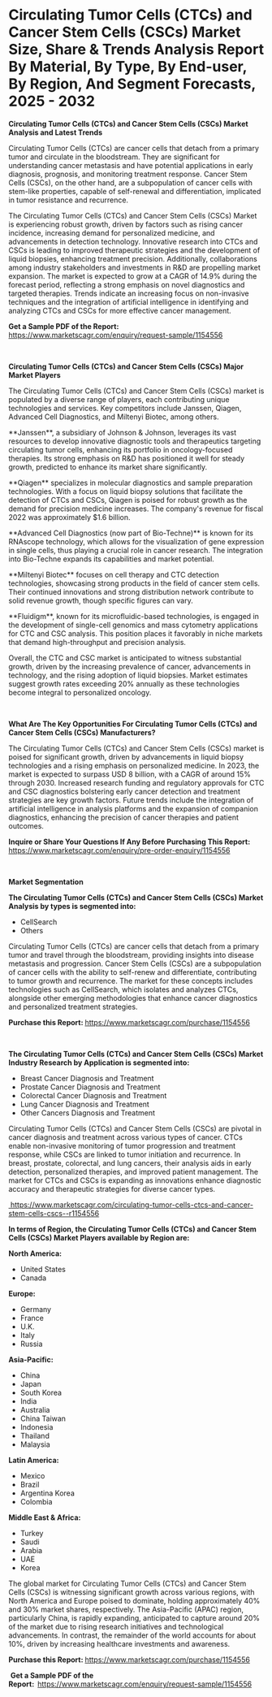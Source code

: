 <p><h1>Circulating Tumor Cells (CTCs) and Cancer Stem Cells (CSCs) Market Size, Share & Trends Analysis Report By Material, By Type, By End-user, By Region, And Segment Forecasts, 2025 - 2032</h1></p><p><strong>Circulating Tumor Cells (CTCs) and Cancer Stem Cells (CSCs) Market Analysis and Latest Trends</strong></p>
<p><p>Circulating Tumor Cells (CTCs) are cancer cells that detach from a primary tumor and circulate in the bloodstream. They are significant for understanding cancer metastasis and have potential applications in early diagnosis, prognosis, and monitoring treatment response. Cancer Stem Cells (CSCs), on the other hand, are a subpopulation of cancer cells with stem-like properties, capable of self-renewal and differentiation, implicated in tumor resistance and recurrence. </p><p>The Circulating Tumor Cells (CTCs) and Cancer Stem Cells (CSCs) Market is experiencing robust growth, driven by factors such as rising cancer incidence, increasing demand for personalized medicine, and advancements in detection technology. Innovative research into CTCs and CSCs is leading to improved therapeutic strategies and the development of liquid biopsies, enhancing treatment precision. Additionally, collaborations among industry stakeholders and investments in R&D are propelling market expansion. The market is expected to grow at a CAGR of 14.9% during the forecast period, reflecting a strong emphasis on novel diagnostics and targeted therapies. Trends indicate an increasing focus on non-invasive techniques and the integration of artificial intelligence in identifying and analyzing CTCs and CSCs for more effective cancer management.</p></p>
<p><strong>Get a Sample PDF of the Report:&nbsp;</strong> <a href="https://www.marketscagr.com/enquiry/request-sample/1154556?utm_campaign=3224&utm_medium=2&utm_source=Github&utm_content=ia&utm_term=13042025&utm_id=circulating-tumor-cells-ctcs-and-cancer-stem-cells-cscs">https://www.marketscagr.com/enquiry/request-sample/1154556</a></p>
<p>&nbsp;</p>
<p><strong>Circulating Tumor Cells (CTCs) and Cancer Stem Cells (CSCs) Major Market Players</strong></p>
<p><p>The Circulating Tumor Cells (CTCs) and Cancer Stem Cells (CSCs) market is populated by a diverse range of players, each contributing unique technologies and services. Key competitors include Janssen, Qiagen, Advanced Cell Diagnostics, and Miltenyi Biotec, among others.</p><p>**Janssen**, a subsidiary of Johnson & Johnson, leverages its vast resources to develop innovative diagnostic tools and therapeutics targeting circulating tumor cells, enhancing its portfolio in oncology-focused therapies. Its strong emphasis on R&D has positioned it well for steady growth, predicted to enhance its market share significantly.</p><p>**Qiagen** specializes in molecular diagnostics and sample preparation technologies. With a focus on liquid biopsy solutions that facilitate the detection of CTCs and CSCs, Qiagen is poised for robust growth as the demand for precision medicine increases. The company's revenue for fiscal 2022 was approximately $1.6 billion.</p><p>**Advanced Cell Diagnostics (now part of Bio-Techne)** is known for its RNAscope technology, which allows for the visualization of gene expression in single cells, thus playing a crucial role in cancer research. The integration into Bio-Techne expands its capabilities and market potential.</p><p>**Miltenyi Biotec** focuses on cell therapy and CTC detection technologies, showcasing strong products in the field of cancer stem cells. Their continued innovations and strong distribution network contribute to solid revenue growth, though specific figures can vary.</p><p>**Fluidigm**, known for its microfluidic-based technologies, is engaged in the development of single-cell genomics and mass cytometry applications for CTC and CSC analysis. This position places it favorably in niche markets that demand high-throughput and precision analysis.</p><p>Overall, the CTC and CSC market is anticipated to witness substantial growth, driven by the increasing prevalence of cancer, advancements in technology, and the rising adoption of liquid biopsies. Market estimates suggest growth rates exceeding 20% annually as these technologies become integral to personalized oncology.</p></p>
<p>&nbsp;</p>
<p><strong>What Are The Key Opportunities For Circulating Tumor Cells (CTCs) and Cancer Stem Cells (CSCs) Manufacturers?</strong></p>
<p><p>The Circulating Tumor Cells (CTCs) and Cancer Stem Cells (CSCs) market is poised for significant growth, driven by advancements in liquid biopsy technologies and a rising emphasis on personalized medicine. In 2023, the market is expected to surpass USD 8 billion, with a CAGR of around 15% through 2030. Increased research funding and regulatory approvals for CTC and CSC diagnostics bolstering early cancer detection and treatment strategies are key growth factors. Future trends include the integration of artificial intelligence in analysis platforms and the expansion of companion diagnostics, enhancing the precision of cancer therapies and patient outcomes.</p></p>
<p><strong>Inquire or Share Your Questions If Any Before Purchasing This Report:</strong> <a href="https://www.marketscagr.com/enquiry/pre-order-enquiry/1154556?utm_campaign=3224&utm_medium=2&utm_source=Github&utm_content=ia&utm_term=13042025&utm_id=circulating-tumor-cells-ctcs-and-cancer-stem-cells-cscs">https://www.marketscagr.com/enquiry/pre-order-enquiry/1154556</a></p>
<p>&nbsp;</p>
<p><strong>Market Segmentation</strong></p>
<p><strong>The Circulating Tumor Cells (CTCs) and Cancer Stem Cells (CSCs) Market Analysis by types is segmented into:</strong></p>
<p><ul><li>CellSearch</li><li>Others</li></ul></p>
<p><p>Circulating Tumor Cells (CTCs) are cancer cells that detach from a primary tumor and travel through the bloodstream, providing insights into disease metastasis and progression. Cancer Stem Cells (CSCs) are a subpopulation of cancer cells with the ability to self-renew and differentiate, contributing to tumor growth and recurrence. The market for these concepts includes technologies such as CellSearch, which isolates and analyzes CTCs, alongside other emerging methodologies that enhance cancer diagnostics and personalized treatment strategies.</p></p>
<p><strong>Purchase this Report:&nbsp;</strong><a href="https://www.marketscagr.com/purchase/1154556?utm_campaign=3224&utm_medium=2&utm_source=Github&utm_content=ia&utm_term=13042025&utm_id=circulating-tumor-cells-ctcs-and-cancer-stem-cells-cscs">https://www.marketscagr.com/purchase/1154556</a></p>
<p>&nbsp;</p>
<p><strong>The Circulating Tumor Cells (CTCs) and Cancer Stem Cells (CSCs) Market Industry Research by Application is segmented into:</strong></p>
<p><ul><li>Breast Cancer Diagnosis and Treatment</li><li>Prostate Cancer Diagnosis and Treatment</li><li>Colorectal Cancer Diagnosis and Treatment</li><li>Lung Cancer Diagnosis and Treatment</li><li>Other Cancers Diagnosis and Treatment</li></ul></p>
<p><p>Circulating Tumor Cells (CTCs) and Cancer Stem Cells (CSCs) are pivotal in cancer diagnosis and treatment across various types of cancer. CTCs enable non-invasive monitoring of tumor progression and treatment response, while CSCs are linked to tumor initiation and recurrence. In breast, prostate, colorectal, and lung cancers, their analysis aids in early detection, personalized therapies, and improved patient management. The market for CTCs and CSCs is expanding as innovations enhance diagnostic accuracy and therapeutic strategies for diverse cancer types.</p></p>
<p><a href="https://www.marketscagr.com/circulating-tumor-cells-ctcs-and-cancer-stem-cells-cscs--r1154556?utm_campaign=3224&utm_medium=2&utm_source=Github&utm_content=ia&utm_term=13042025&utm_id=circulating-tumor-cells-ctcs-and-cancer-stem-cells-cscs">&nbsp;https://www.marketscagr.com/circulating-tumor-cells-ctcs-and-cancer-stem-cells-cscs--r1154556</a></p>
<p><strong>In terms of Region, the Circulating Tumor Cells (CTCs) and Cancer Stem Cells (CSCs) Market Players available by Region are:</strong></p>
<p>
    <p> <strong> North America: </strong>
        <ul>
            <li>United States</li>
            <li>Canada</li>
        </ul>
        </p> 
    <p> <strong> Europe: </strong>
        <ul>
            <li>Germany</li>
            <li>France</li>
            <li>U.K.</li>
            <li>Italy</li>
            <li>Russia</li>
        </ul>
        </p> 
    <p> <strong> Asia-Pacific: </strong>
        <ul>
            <li>China</li>
            <li>Japan</li>
            <li>South Korea</li>
            <li>India</li>
            <li>Australia</li>
            <li>China Taiwan</li>
            <li>Indonesia</li>
            <li>Thailand</li>
            <li>Malaysia</li>
        </ul>
        </p> 
    <p> <strong> Latin America: </strong>
        <ul>
            <li>Mexico</li>
            <li>Brazil</li>
            <li>Argentina Korea</li>
            <li>Colombia</li>
        </ul>
        </p> 
    <p> <strong> Middle East & Africa: </strong>
        <ul>
            <li>Turkey</li>
            <li>Saudi</li>
            <li>Arabia</li>
            <li>UAE</li>
            <li>Korea</li>
        </ul>
    </p>
    </p>
<p><p>The global market for Circulating Tumor Cells (CTCs) and Cancer Stem Cells (CSCs) is witnessing significant growth across various regions, with North America and Europe poised to dominate, holding approximately 40% and 30% market shares, respectively. The Asia-Pacific (APAC) region, particularly China, is rapidly expanding, anticipated to capture around 20% of the market due to rising research initiatives and technological advancements. In contrast, the remainder of the world accounts for about 10%, driven by increasing healthcare investments and awareness.</p></p>
<p><strong>Purchase this Report: </strong><a href="https://www.marketscagr.com/purchase/1154556?utm_campaign=3224&utm_medium=2&utm_source=Github&utm_content=ia&utm_term=13042025&utm_id=circulating-tumor-cells-ctcs-and-cancer-stem-cells-cscs">https://www.marketscagr.com/purchase/1154556</a></p>
<p>&nbsp;<strong>Get a Sample PDF of the Report:&nbsp;&nbsp;</strong><a href="https://www.marketscagr.com/enquiry/request-sample/1154556?utm_campaign=3224&utm_medium=2&utm_source=Github&utm_content=ia&utm_term=13042025&utm_id=circulating-tumor-cells-ctcs-and-cancer-stem-cells-cscs">https://www.marketscagr.com/enquiry/request-sample/1154556</a></p>
<p><strong></strong></p>
<p><p></p><p></p><p></p></p>